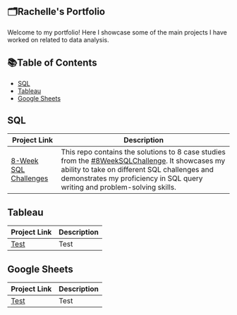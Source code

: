 ## 🗂️Rachelle's Portfolio

Welcome to my portfolio! Here I showcase some of the main projects I have worked on related to data analysis.

## 📚Table of Contents
  - [SQL](#sql)
  - [Tableau](#tableau)
  - [Google Sheets](#google-sheets)

## SQL

| Project Link | Description |
|---|---|
|[8-Week SQL Challenges](https://github.com/rachelle-norman/8-Week-SQL-Challenges)| This repo contains the solutions to 8 case studies from the [#8WeekSQLChallenge](https://8weeksqlchallenge.com). It showcases my ability to take on different SQL challenges and demonstrates my proficiency in SQL query writing and problem-solving skills.

## Tableau

| Project Link | Description |
|---|---|
|[Test](Test)| Test

## Google Sheets

| Project Link | Description |
|---|---|
|[Test](Test)| Test
